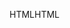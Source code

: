 <span data-ttu-id="36679-101">HTML</span><span class="sxs-lookup"><span data-stu-id="36679-101">HTML</span></span>
